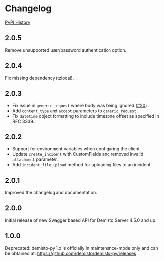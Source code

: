 # Changelog

[PyPI History][1]

[1]: https://pypi.org/project/demisto-py/#history

## 2.0.5
Remove unsupported user/password authentication option.

## 2.0.4
Fix missing dependency (tzlocal).

## 2.0.3
* Fix issue in `generic_request` where body was being ignored ([#20](https://github.com/demisto/demisto-py/issues/20)) .
* Add `content_type` and `accept` parameters to `generic_request`.
* Fix `datetime` object formatting to include timezone offset as specified in RFC 3339.

## 2.0.2
* Support for environment variables when configuring the client.
* Update `create_incident` with CustomFields and removed invalid `attachment` parameter.
* Add `incident_file_upload` method for uploading files to an incident.

## 2.0.1
Improved the changelog and documentation.

## 2.0.0
Initial release of new Swagger based API for Demisto Server 4.5.0 and up.

## 1.0.0
Deprecated: demisto-py 1.x is officially in maintenance-mode only and can be obtained at: https://github.com/demisto/demisto-py/releases .
